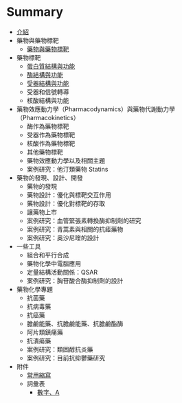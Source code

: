 # Summary

* [介紹](README.md)
* 藥物與藥物標靶
  * [藥物與藥物標靶](/medicineTarget.md)
* 藥物標靶
  * [蛋白質結構與功能](proteinStructureAndFunction.md)
  * [酶結構與功能](enzymeStructureAndFunction.md)
  * [受器結構與功能](receptorStructureAndFunction)
  * 受器和信號轉導
  * 核酸結構與功能
* 藥物效應動力學（Pharmacodynamics）與藥物代謝動力學（Pharmacokinetics）
  * 酶作為藥物標靶
  * 受器作為藥物標靶
  * 核酸作為藥物標靶
  * 其他藥物標靶
  * 藥物效應動力學以及相關主題
  * 案例研究：他汀類藥物 Statins
* 藥物的發現、設計、開發
  * 藥物的發現
  * 藥物設計：優化與標靶交互作用
  * 藥物設計：優化對標靶的存取
  * 讓藥物上市
  * 案例研究：血管緊張素轉換酶抑制劑的研究
  * 案例研究：青蒿素與相關的抗瘧藥物
  * 案例研究：奥沙尼喹的設計
* 一些工具
  * 組合和平行合成
  * 藥物化學中電腦應用
  * 定量結構活動關係：QSAR
  * 案例研究：胸苷酸合酶抑制劑的設計
* 藥物化學專題
  * 抗菌藥
  * 抗病毒藥
  * 抗癌藥
  * 膽鹼能藥、抗膽鹼能藥、抗膽鹼酯酶
  * 阿片類鎮痛藥
  * 抗潰瘍藥
  * 案例研究：類固醇抗炎藥
  * 案例研究：目前抗抑鬱藥研究
* 附件
  * [常用縮寫](/abbreviation.md)
  * 詞彙表
    * [數字、A](/glossaryNumA.md)



